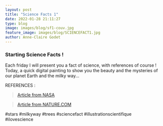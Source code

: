 ```yaml
---
layout: post
title: "Science Facts 1"
date: 2022-01-28 21:11:27
type: blog
image: images/blog/sf1-couv.jpg
feature_image: images/blog/SCIENCEFACT1.jpg
author: Anne-Claire Godet
---
```

### Starting Science Facts !

Each friday I will present you a fact of science, with references of course ! Today, a quick digital painting to show you the beauty and the mysteries of our planet Earth and the milky way...

REFERENCES :

> <a href="https://asd.gsfc.nasa.gov/blueshift/index.php/2015/07/22/how-many-stars-in-the-milky-way">Article from NASA </a>

> <a href="https://www.nature.com/articles/nature14967.epdf">Article from NATURE.COM </a>

#stars #milkyway #trees #sciencefact #illustrationscientifique #ilovescience


